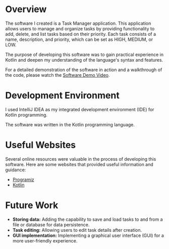 # Overview

The software I created is a Task Manager application. This application allows users to manage and organize tasks by providing functionality to add, delete, and list tasks based on their priority. Each task consists of a name, description, and priority, which can be set as HIGH, MEDIUM, or LOW.

The purpose of developing this software was to gain practical experience in Kotlin and deepen my understanding of the language's syntax and features.

For a detailed demonstration of the software in action and a walkthrough of the code, please watch the [Software Demo Video](http://youtube.link.goes.here).

# Development Environment

I used IntelliJ IDEA as my integrated development environment (IDE) for Kotlin programming.

The software was written in the Kotlin programming language.

# Useful Websites

Several online resources were valuable in the process of developing this software. Here are some websites that provided useful information and guidance:
- [Programiz](https://www.programiz.com/kotlin-programming)
- [Kotlin](https://kotlinlang.org/)

# Future Work

- **Storing data:** Adding the capability to save and load tasks to and from a file or database for data persistence.
- **Task editing:** Allowing users to edit task details after creation.
- **GUI implementation:** Implementing a graphical user interface (GUI) for a more user-friendly experience.
